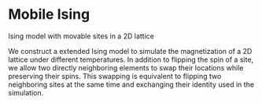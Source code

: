 # Mobile Ising
Ising model with movable sites in a 2D lattice

We construct a extended Ising model to simulate the magnetization of a 2D lattice under different temperatures. In addition to flipping the spin of a site, we allow two directly neighboring elements to swap their locations while preserving their spins. This swapping is equivalent to flipping two neighboring sites at the same time and exchanging their identity used in the simulation.
